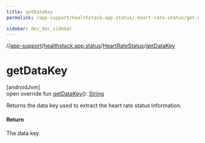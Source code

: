 ```yaml
---
title: getDataKey
permalink: /app-support/healthstack.app.status/-heart-rate-status/get-data-key.html

sidebar: dev_doc_sidebar
---
```

//[app-support](../../../index.html)/[healthstack.app.status](../index.html)/[HeartRateStatus](index.html)/[getDataKey](get-data-key.html)



# getDataKey



[androidJvm]\
open override fun [getDataKey](get-data-key.html)(): [String](https://kotlinlang.org/api/latest/jvm/stdlib/kotlin/-string/index.html)



Returns the data key used to extract the heart rate status information.



#### Return



The data key.




